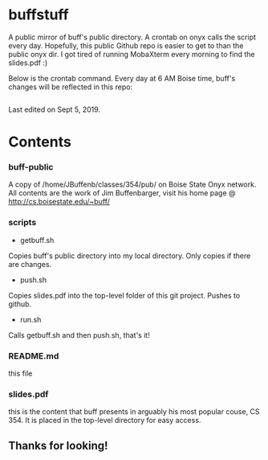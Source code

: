 # buffstuff
A public mirror of buff's public directory. A crontab on onyx calls the script every day.
Hopefully, this public Github repo is easier to get to than the public onyx dir.
I got tired of running MobaXterm every morning to find the slides.pdf :)

Below is the crontab command. Every day at 6 AM Boise time, buff's changes will be reflected in this repo:

```0 6 * * * cd /home/GRAHAMHILL/Documents/github/buffstuff/scripts/ && ./run.sh
```

Last edited on Sept 5, 2019.

# Contents 

### buff-public
A copy of /home/JBuffenb/classes/354/pub/ on Boise State Onyx network.
All contents are the work of Jim Buffenbarger, visit his home page @ http://cs.boisestate.edu/~buff/

### scripts
* getbuff.sh

Copies buff's public directory into my local directory. Only copies if there are changes.

* push.sh

Copies slides.pdf into the top-level folder of this git project. Pushes to github.

* run.sh

Calls getbuff.sh and then push.sh, that's it!

### README.md
this file

### slides.pdf
this is the content that buff presents in arguably his most popular couse, CS 354.
It is placed in the top-level directory for easy access.

## Thanks for looking!
